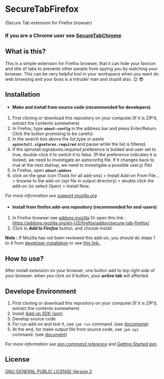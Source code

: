 # SecureTabFirefox
(Secure Tab extension for Firefox browser)

### If you are a **Chrome** user see [SecureTabChrome](https://github.com/arVahedi/SecureTabChrome)

## What is this?

This is a simple extension for Firefox browser, that it can hide your favicon and title of tabs to prevents other people from spying you by watching your browser. This can be very helpful tool in your workspace when you want do web browsing and your boss is a intruder man and stupid also. :wink: :sunglasses:

## Installation

- #### Make and install from source code (recommended for developers)

1. First cloning or download this repository on your computer.(If it is ZIP’d, extract the contents somewhere)
2. In Firefox, type **_`about:config`_** in the address bar and press Enter/Return. Click the button promising to be careful.
3. In the search box above the list,type or paste **_`xpinstall.signatures.required`_** and pause while the list is filtered.
4. If the xpinstall.signatures.required preference is bolded and user set to true, double-click it to switch it to false.
    (If the preference indicates it is locked, we need to investigate an autoconfig file. If it changes back to true at the next startup, we need to investigate a possible user.js file)
5. In Firefox, open **_`about:addons`_**
6. click on the gear icon (Tools for all add-ons) > Install Add-on From File... > browse to the add-on (xpi file in output       directory) > double click the add-on (or select Open) > Install Now.

 _For more information see [support.mozilla.org](https://support.mozilla.org/en-US/questions/785686)_

- #### Install from firefox add-ons repository (recommended for end-users)

1. In Firefox browser see [addons.mozilla](https://addons.mozilla.org/en-US/firefox/addon/secure-tab-firefox/) Or open this link : https://addons.mozilla.org/en-US/firefox/addon/secure-tab-firefox/
2. Click to **_Add to Firefox_** button, and choose install.

**Note :** If Mozilla has not been reviewed this add-on, you should do steps 1 to 4 from [developer installation](https://github.com/arVahedi/SecureTabFirefox/blob/master/README.md#make-and-install-from-source-code-recommended-for-developers) or see [this link.](https://support.mozilla.org/en-US/questions/1078339).

## How to use?

After install extension on your browser, one button add to top right side of your browser. when you click on it button, your **active tab** will affected.

## Develope Environment

1. First cloning or download this repository on your computer.(If it is ZIP’d, extract the contents somewhere)
2. Install [Add-on SDK (jpm)](https://developer.mozilla.org/en-US/Add-ons/SDK/Tools/jpm#Installation)
3. Develop source code
4. For run add-on and test it, use `jpm run` command. (see [documente](https://developer.mozilla.org/en-US/Add-ons/SDK/Tools/jpm#jpm_run))
5. At the end, for make output file from source code, use `jpm xpi` command. (see [document](https://developer.mozilla.org/en-US/Add-ons/SDK/Tools/jpm#jpm_xpi))

_For more information see [jpm command reference](https://developer.mozilla.org/en-US/Add-ons/SDK/Tools/jpm#Command_reference)_ and [Getting Started jpm](https://developer.mozilla.org/en-US/Add-ons/SDK/Tutorials/Getting_Started_(jpm)).

## License

[GNU GENERAL PUBLIC LICENSE Version 2](https://www.gnu.org/licenses/old-licenses/gpl-2.0.en.html)
